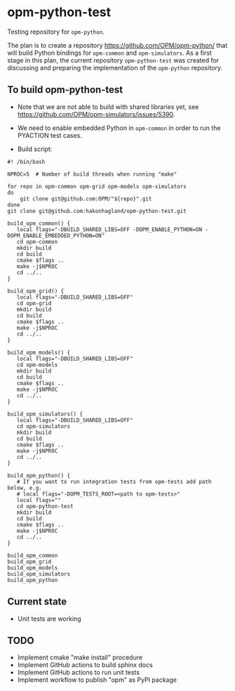 # opm-python-test

Testing repository for `opm-python`.

The plan is to create a repository https://github.com/OPM/opm-python/ that will build Python bindings for `opm-common` and `opm-simulators`.
As a first stage in this plan, the current repository `opm-python-test` was created for discussing and preparing the implementation of the `opm-python` repository.

## To build opm-python-test

- Note that we are not able to build with shared libraries yet, see https://github.com/OPM/opm-simulators/issues/5390.

- We need to enable embedded Python in `opm-common` in order to run the PYACTION test cases.

- Build script:

```
#! /bin/bash

NPROC=5  # Number of build threads when running "make"

for repo in opm-common opm-grid opm-models opm-simulators
do
    git clone git@github.com:OPM/"${repo}".git
done
git clone git@github.com:hakonhagland/opm-python-test.git

build_opm_common() {
   local flags="-DBUILD_SHARED_LIBS=OFF -DOPM_ENABLE_PYTHON=ON -DOPM_ENABLE_EMBEDDED_PYTHON=ON"
   cd opm-common
   mkdir build
   cd build
   cmake $flags ..
   make -j$NPROC
   cd ../..
}

build_opm_grid() {
   local flags="-DBUILD_SHARED_LIBS=OFF"
   cd opm-grid
   mkdir build
   cd build
   cmake $flags ..
   make -j$NPROC
   cd ../..
}

build_opm_models() {
   local flags="-DBUILD_SHARED_LIBS=OFF"
   cd opm-models
   mkdir build
   cd build
   cmake $flags ..
   make -j$NPROC
   cd ../..
}

build_opm_simulators() {
   local flags="-DBUILD_SHARED_LIBS=OFF"
   cd opm-simulators
   mkdir build
   cd build
   cmake $flags ..
   make -j$NPROC
   cd ../..
}

build_opm_python() {
   # If you want to run integration tests from opm-tests add path below, e.g.
   # local flags="-DOPM_TESTS_ROOT=<path to opm-tests>"
   local flags=""
   cd opm-python-test
   mkdir build
   cd build
   cmake $flags ..
   make -j$NPROC
   cd ../..
}

build_opm_common
build_opm_grid
build_opm_models
build_opm_simulators
build_opm_python

```
## Current state

- Unit tests are working

## TODO

- Implement cmake "make install" procedure
- Implement GitHub actions to build sphinx docs
- Implement GitHub actions to run unit tests
- Implement workflow to publish "opm" as PyPI package
